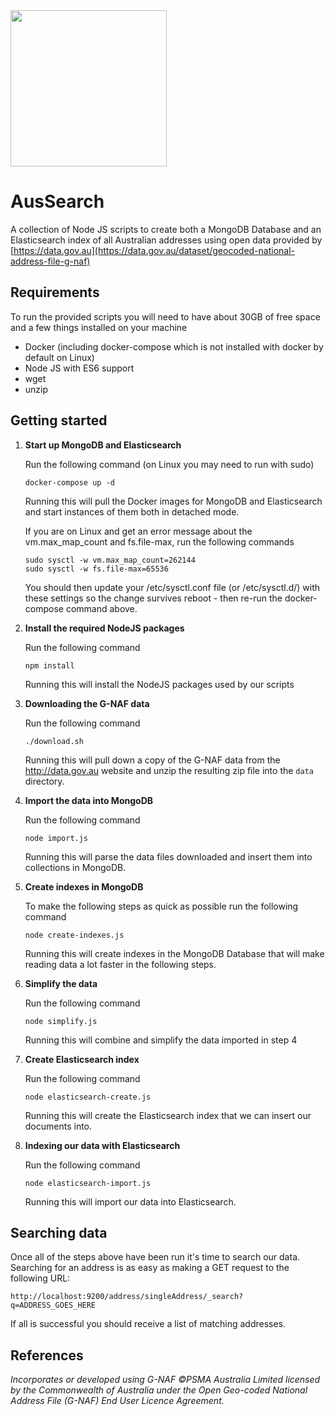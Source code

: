 <img src="http://i.imgur.com/uSkO4oN.png" width="250px" />

# AusSearch
A collection of Node JS scripts to create both a MongoDB Database and an Elasticsearch index of all Australian addresses
using open data provided by [https://data.gov.au](https://data.gov.au/dataset/geocoded-national-address-file-g-naf)

## Requirements
To run the provided scripts you will need to have about 30GB of free space and a few things installed on your machine
- Docker (including docker-compose which is not installed with docker by default on Linux)
- Node JS with ES6 support
- wget
- unzip

## Getting started
1. **Start up MongoDB and Elasticsearch**

   Run the following command (on Linux you may need to run with sudo)
   ```
   docker-compose up -d
   ```
   Running this will pull the Docker images for MongoDB and Elasticsearch and start instances of them both in detached mode.
   
   If you are on Linux and get an error message about the vm.max_map_count and fs.file-max, run the following commands
   ```
   sudo sysctl -w vm.max_map_count=262144
   sudo sysctl -w fs.file-max=65536
   ```
   You should then update your /etc/sysctl.conf file (or /etc/sysctl.d/) with these settings so the change survives reboot - then re-run the docker-compose command above.
2. **Install the required NodeJS packages**
   
   Run the following command
   ```
   npm install
   ```
   Running this will install the NodeJS packages used by our scripts
3. **Downloading the G-NAF data**

   Run the following command
   ```
   ./download.sh
   ```
   Running this will pull down a copy of the G-NAF data from the http://data.gov.au website and unzip the resulting zip file into the `data` directory.
4. **Import the data into MongoDB**
   
   Run the following command
   ```
   node import.js
   ```
   Running this will parse the data files downloaded and insert them into collections in MongoDB.
5. **Create indexes in MongoDB**
   
   To make the following steps as quick as possible run the following command
   ```
   node create-indexes.js
   ```
   Running this will create indexes in the MongoDB Database that will make reading data a lot faster in the following steps.
6. **Simplify the data**

   Run the following command
   ```
   node simplify.js
   ```
   Running this will combine and simplify the data imported in step 4
7. **Create Elasticsearch index**

   Run the following command
   ```
   node elasticsearch-create.js
   ```
   Running this will create the Elasticsearch index that we can insert our documents into.
 8. **Indexing our data with Elasticsearch**
 
    Run the following command
    ```
    node elasticsearch-import.js
    ```
    Running this will import our data into Elasticsearch.

## Searching data
Once all of the steps above have been run it's time to search our data. Searching for an address is as easy as making a GET request to the following URL:
```
http://localhost:9200/address/singleAddress/_search?q=ADDRESS_GOES_HERE
```
If all is successful you should receive a list of matching addresses.

## References
*Incorporates or developed using G-NAF ©PSMA Australia Limited licensed by the Commonwealth of Australia under the Open Geo-coded National Address File (G-NAF) End User Licence Agreement.*
